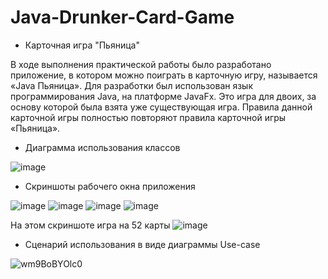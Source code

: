 
# Java-Drunker-Card-Game

* Карточная игра "Пьяница"

В ходе выполнения практической работы было разработано приложение, в котором можно поиграть в карточную игру, называется «Java Пьяница». Для разработки был использован язык программирования Java, на платформе JavaFx. Это игра для двоих, за основу которой была взята уже существующая игра. Правила данной карточной игры полностью повторяют правила карточной игры «Пьяница».

* Диаграмма использования классов

![image](https://user-images.githubusercontent.com/80450495/121174523-ad03f500-c862-11eb-8d8f-ebe3a7eb2891.png)


* Скриншоты рабочего окна приложения

![image](https://user-images.githubusercontent.com/80450495/121174641-cd33b400-c862-11eb-8873-c9f9eca36e5a.png)
![image](https://user-images.githubusercontent.com/80450495/121174702-de7cc080-c862-11eb-9491-e3d2bdb2f4ad.png)
![image](https://user-images.githubusercontent.com/80450495/121174746-eb99af80-c862-11eb-9154-2e673ae6a176.png)
![image](https://user-images.githubusercontent.com/80450495/121174781-f7857180-c862-11eb-8d2d-d7a890a4d7f5.png)

На этом скриншоте игра на 52 карты
![image](https://user-images.githubusercontent.com/80450495/121174925-27cd1000-c863-11eb-998e-badf6378d78c.png)

* Сценарий использования в виде диаграммы Use-case

![wm9BoBYOlc0](https://user-images.githubusercontent.com/80450495/121228893-fd487a80-c895-11eb-9ad5-2454e9b29607.jpg)




